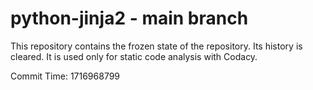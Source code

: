 # python-jinja2 - main branch

This repository contains the frozen state of the repository.
Its history is cleared. It is used only for static code
analysis with Codacy.

Commit Time: 1716968799